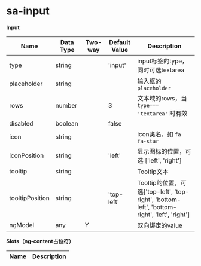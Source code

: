 # sa-input

**Input**

| Name | Data Type |  Two-way | Default Value | Description |
| --- | --- | --- | --- | --- |
| type | string | | 'input' | input标签的type，同时可选textarea |
| placeholder | string | | | 输入框的 `placeholder` |
| rows | number | | 3 | 文本域的rows，当 `type=== 'textarea'` 时有效 |
| disabled | boolean |  | false | | 是否禁用输入框 |
| icon | string | | | icon类名，如 `fa fa-star` | 
| iconPosition | string | | 'left' | 显示图标的位置，可选 ['left', 'right'] |
| tooltip | string | | | Tooltip文本 |
| tooltipPosition | string | | 'top-left' | Tooltip的位置，可选['top-left', 'top-right', 'bottom-left', 'bottom-right', 'left', 'right'] |
| ngModel | any | Y | | 双向绑定的value |

**Slots（ng-content占位符）**

| Name | Description |
| --- | --- |

